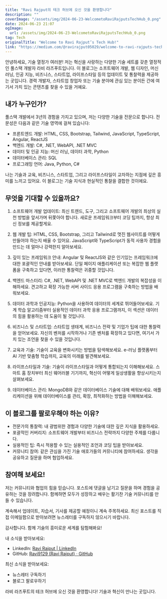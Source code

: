 ```yaml
---
title: "Ravi Rajput의 테크 허브에 오신 것을 환영합니다"
description: ""
coverImage: "/assets/img/2024-06-23-WelcometoRaviRajputsTechHub_0.png"
date: 2024-06-23 21:07
ogImage:
  url: /assets/img/2024-06-23-WelcometoRaviRajputsTechHub_0.png
tag: Tech
originalTitle: "Welcome to Ravi Rajput’s Tech Hub!"
link: "https://medium.com/@ravirajput05029/welcome-to-ravi-rajputs-tech-hub-5d5287f01471"
---
```


안녕하세요, 기술 열정가 여러분! 저는 혁신을 사랑하는 다양한 기술 세트를 갖춘 열정적인 풀스택 개발자 라비 라즈푸트입니다. 이 블로그는 소프트웨어 개발, 웹 디자인, 머신 러닝, 인공 지능, 비즈니스, 스타트업, 라이프스타일 등의 업데이트 및 통찰력을 제공하는 곳입니다. 경력 개발자, 스타트업 창업자 또는 기술 분야에 관심 있는 분이든 간에 여기서 가치 있는 콘텐츠를 찾을 수 있을 거예요.

## 내가 누구인가?

풀스택 개발에서 3년의 경험을 가지고 있으며, 저는 다양한 기술을 전문으로 합니다. 전문성은 다음과 같은 기술 영역에 걸쳐 있습니다:

- 프론트엔드 개발: HTML, CSS, Bootstrap, Tailwind, JavaScript, TypeScript, Angular, ReactJS
- 백엔드 개발: C#, .NET, WebAPI, .NET MVC
- 데이터 및 인공 지능: 머신 러닝, 데이터 과학, Python
- 데이터베이스 관리: SQL
- 프로그래밍 언어: Java, Python, C#

<div class="content-ad"></div>

나는 기술과 교육, 비즈니스, 스타트업, 그리고 라이프스타일이 교차하는 지점에 깊은 흥미를 느끼고 있어요. 이 블로그는 기술 지식과 현실적인 통찰을 결합한 것이에요.

## 무엇을 기대할 수 있을까요?

1. 소프트웨어 개발 업데이트: 최신 트렌드, 도구, 그리고 소프트웨어 개발의 최상의 실천 방법을 앞서가며 뒤쫓아야 합니다. 새로운 프레임워크부터 코딩 팁까지, 항상 최신 정보를 제공할게요.

2. 웹 개발 팁: HTML, CSS, Bootstrap, 그리고 Tailwind로 멋진 웹사이트를 어떻게 만들어야 하는지 배울 수 있어요. JavaScript와 TypeScript가 동적 사용자 경험을 만드는 데 얼마나 강력한지 알아보세요.

<div class="content-ad"></div>

3. 깊이 있는 프레임워크 안내: Angular 및 ReactJS와 같은 인기있는 프레임워크에 대한 포괄적인 안내를 받아보세요. 단일 페이지 애플리케이션 또는 복잡한 웹 플랫폼을 구축하고 있다면, 이러한 통찰력은 귀중할 것입니다.

4. 백엔드 마스터리: C#, .NET, WebAPI 및 .NET MVC로 백엔드 개발의 복잡성을 이해하세요. 견고하고 확장 가능한 서버 사이드 응용 프로그램을 구축하는 방법을 배워보세요.

5. 데이터 과학과 인공지능: Python을 사용하여 데이터의 세계로 뛰어들어보세요. 기계 학습 알고리즘부터 실용적인 데이터 과학 응용 프로그램까지, 이 섹션은 데이터의 힘을 활용하는 데 도움이 될 것입니다.

6. 비즈니스 및 스타트업: 스타트업 생태계, 비즈니스 전략 및 기업가 팁에 대한 통찰력을 얻어보세요. 자신의 벤처를 시작하거나 기존 벤처를 확장하고 있다면, 여기서 가치 있는 조언을 찾을 수 있을 것입니다.

<div class="content-ad"></div>

7. 교육과 기술: 기술이 교육을 변화시키는 방법을 탐색해보세요. e-러닝 플랫폼부터 AI 기반 맞춤형 학습까지, 교육의 미래를 발견해보세요.

8. 라이프스타일과 기술: 기술이 라이프스타일과 어떻게 통합되는지 이해해보세요. 스마트 홈 장치부터 최신 웨어러블 기기까지, 혁신이 어떻게 일상생활을 향상시키는지 살펴보세요.

9. 데이터베이스 관리: MongoDB와 같은 데이터베이스 기술에 대해 배워보세요. 애플리케이션을 위해 데이터베이스를 관리, 확장, 최적화하는 방법을 이해해보세요.

## 이 블로그를 팔로우해야 하는 이유?

<div class="content-ad"></div>

- 전문가의 통찰력: 내 광범위한 경험과 다양한 기술에 대한 깊은 지식을 활용하세요.
- 포괄적인 커버리지: 소프트웨어 개발부터 비즈니스 전략까지 다양한 주제를 다룹니다.
- 실용적인 팁: 즉시 적용할 수 있는 실용적인 조언과 코딩 팁을 받아보세요.
- 커뮤니티 참여: 같은 관심을 가진 기술 애호가들의 커뮤니티에 참여하세요. 생각을 공유하고 질문을 하며 협업하세요.

## 참여해 보세요!

저는 커뮤니티와 협업의 힘을 믿습니다. 포스트에 댓글을 남기고 질문을 하며 경험을 공유하는 것을 장려합니다. 함께하면 모두가 성장하고 배우는 활기찬 기술 커뮤니티를 만들 수 있습니다.

계속해서 업데이트, 자습서, 기사를 제공할 예정이니 계속 주목하세요. 최신 포스트를 직접 이메일함으로 받아보려면 뉴스레터를 구독하지 않으시기 바랍니다.

<div class="content-ad"></div>

감사합니다. 함께 기술의 흥미로운 세계를 탐험해봐요!

내 소식을 받아보세요:

- LinkedIn: [Ravi Rajput | LinkedIn](1)
- GitHub: [Ravi9129 (Ravi Rajput) · GitHub](https://github.com/Ravi9129)

최신 소식을 받아보세요:

<div class="content-ad"></div>

- 뉴스레터 구독하기
- 블로그 팔로우하기

라비 라즈푸트의 테크 허브에 오신 것을 환영합니다! 기술과 혁신이 만나는 곳입니다.
